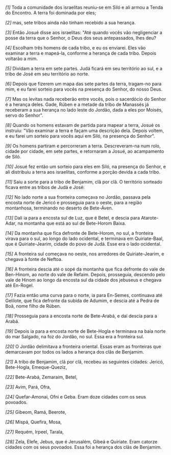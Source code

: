 *[1]* Toda a comunidade dos israelitas reuniu-se em Siló e ali armou a Tenda do Encontro. A terra foi dominada por eles;

*[2]* mas, sete tribos ainda não tinham recebido a sua herança.

*[3]* Então Josué disse aos israelitas: "Até quando vocês vão negligenciar a posse da terra que o Senhor, o Deus dos seus antepassados, lhes deu?

*[4]* Escolham três homens de cada tribo, e eu os enviarei. Eles vão examinar a terra e mapeá-la, conforme a herança de cada tribo. Depois voltarão a mim.

*[5]* Dividam a terra em sete partes. Judá ficará em seu território ao sul, e a tribo de José em seu território ao norte.

*[6]* Depois que fizerem um mapa das sete partes da terra, tragam-no para mim, e eu farei sorteio para vocês na presença do Senhor, do nosso Deus.

*[7]* Mas os levitas nada receberão entre vocês, pois o sacerdócio do Senhor é a herança deles. Gade, Rúben e a metade da tribo de Manassés já receberam a sua herança no lado leste do Jordão, dada a eles por Moisés, servo do Senhor".

*[8]* Quando os homens estavam de partida para mapear a terra, Josué os instruiu: "Vão examinar a terra e façam uma descrição dela. Depois voltem, e eu farei um sorteio para vocês aqui em Siló, na presença do Senhor".

*[9]* Os homens partiram e percorreram a terra. Descreveram-na num rolo, cidade por cidade, em sete partes, e retornaram a Josué, ao acampamento de Siló.

*[10]* Josué fez então um sorteio para eles em Siló, na presença do Senhor, e ali distribuiu a terra aos israelitas, conforme a porção devida a cada tribo.

*[11]* Saiu a sorte para a tribo de Benjamim, clã por clã. O território sorteado ficava entre as tribos de Judá e José:

*[12]* No lado norte a sua fronteira começava no Jordão, passava pela encosta norte de Jericó e prosseguia para o oeste, para a região montanhosa, terminando no deserto de Bete-Áven.

*[13]* Dali ia para a encosta sul de Luz, que é Betel, e descia para Atarote-Adar, na montanha que está ao sul de Bete-Horom Baixa.

*[14]* Da montanha que fica defronte de Bete-Horom, no sul, a fronteira virava para o sul, ao longo do lado ocidental, e terminava em Quiriate-Baal, que é Quiriate-Jearim, cidade do povo de Judá. Esse era o lado ocidental.

*[15]* A fronteira sul começava no oeste, nos arredores de Quiriate-Jearim, e chegava à fonte de Neftoa.

*[16]* A fronteira descia até o sopé da montanha que fica defronte do vale de Ben-Hinom, ao norte do vale de Refaim. Depois, prosseguia, descendo pelo vale de Hinom ao longo da encosta sul da cidade dos jebuseus e chegava até En-Rogel.

*[17]* Fazia então uma curva para o norte, ia para En-Semes, continuava até Gelilote, que fica defronte da subida de Adumim, e descia até a Pedra de Boã, nome filho de Rúben.

*[18]* Prosseguia para a encosta norte de Bete-Arabá, e daí descia para a Arabá.

*[19]* Depois ia para a encosta norte de Bete-Hogla e terminava na baía norte do mar Salgado, na foz do Jordão, no sul. Essa era a fronteira sul.

*[20]* O Jordão delimitava a fronteira oriental. Essas eram as fronteiras que demarcavam por todos os lados a herança dos clãs de Benjamim.

*[21]* A tribo de Benjamim, clã por clã, recebeu as seguintes cidades: Jericó, Bete-Hogla, Emeque-Queziz,

*[22]* Bete-Arabá, Zemaraim, Betel,

*[23]* Avim, Pará, Ofra,

*[24]* Quefar-Amonai, Ofni e Geba. Eram doze cidades com os seus povoados.

*[25]* Gibeom, Ramá, Beerote,

*[26]* Mispá, Quefira, Mosa,

*[27]* Requém, Irpeel, Tarala,

*[28]* Zela, Elefe, Jebus, que é Jerusalém, Gibeá e Quiriate. Eram catorze cidades com os seus povoados. Essa foi a herança dos clãs de Benjamim.

